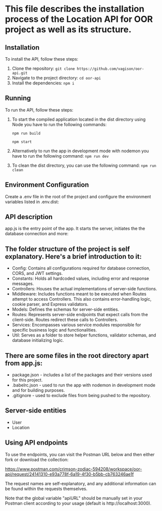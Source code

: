 This file describes the installation process of the Location API for OOR project as well as its structure.
==========================================================================================================

## Installation

To install the API, follow these steps:
1. Clone the repository: ```git clone https://github.com/vagison/oor-api.git```
2. Navigate to the project directory: ```cd oor-api```
3. Install the dependencies: ```npm i```

## Running

To run the API, follow these steps:
1. To start the compiled application located in the dist directory using Node you have to run the following commands:

    ```npm run build```
   
    ```npm start```
3. Alternatively to run the app in development mode with nodemon you have to run the following command: ```npm run dev```
4. To clean the dist directory, you can use the following command: ```npm run clean```

## Environment Configuration

Create a .env file in the root of the project and configure the environment variables listed in .env.dist:

## API description

app.js is the entry point of the app. It starts the server, initiates the the database connection and more:

The folder structure of the project is self explanatory. Here's a brief introduction to it:
-------------------------------------------------------------------------------------------
* Config: Contains all configurations required for database connection, CORS, and JWT settings.
* Constants: Holds all hardcoded values, including error and response messages.
* Controllers: Houses the actual implementations of server-side functions.
* Middleware: Includes functions meant to be executed when Routes attempt to access Controllers. This also contains error-handling logic, cookie parser, and Express validators.
* Models: Defines the schemas for server-side entities.
* Routes: Represents server-side endpoints that expect calls from the client-side. Routes redirect these calls to Controllers.
* Services: Encompasses various service modules responsible for specific business logic and functionalities.
* Util: Serves as a folder to store helper functions, validator schemas, and database initializing logic.

There are some files in the root directory apart from app.js:
-------------------------------------------------------------
* package.json - includes a list of the packages and their versions used for this project.
* .babelrc.json - used to run the app with nodemon in development mode and for building purposes.
* .gitignore - used to exclude files from being pushed to the repository.

Server-side entities
---------------------
* User
* Location

## Using API endpoints

To use the endpoints, you can visit the Postman URL below and then either fork or download the collection:

https://www.postman.com/crimson-zodiac-594208/workspace/oor-api/request/24141310-e93a778f-6a19-4f30-b5bb-cb763246ae1f

The request names are self-explanatory, and any additional information can be found within the requests themselves.

Note that the global variable "apiURL" should be manually set in your Postman client according to your usage (default is http://localhost:3000).
